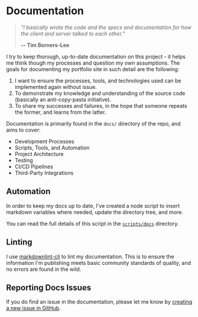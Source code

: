 # Documentation

> *"I basically wrote the code and the specs and documentation for how the client and server talked to each other."*
>
> **-- Tim Berners-Lee**

I try to keep thorough, up-to-date documentation on this project - it helps me think though my processes and question my own assumptions. The goals for documenting my portfolio site in such detail are the following:

1. I want to ensure the processes, tools, and technologies used can be implemented again without issue.
2. To demonstrate my knowledge and understanding of the source code (basically an anti-copy-pasta initiative).
3. To share my successes and failures, in the hope that someone repeats the former, and learns from the latter.

Documentation is primarily found in the `docs/` directory of the repo, and aims to cover:

- Development Processes
- Scripts, Tools, and Automation
- Project Architecture
- Testing
- CI/CD Pipelines
- Third-Party Integrations

## Automation

In order to keep my docs up to date, I've created a node script to insert markdown variables where needed, update the directory tree, and more.

You can read the full details of this script in the [`scripts/docs`](../scripts/docs) directory.

## Linting

I use [markdownlint-cli](https://github.com/igorshubovych/markdownlint-cli/) to lint my documentation. This is to ensure the information I'm publishing meets basic community standards of quality, and no errors are found in the wild.

## Reporting Docs Issues

If you do find an issue in the documentation, please let me know by [creating a new issue in GitHub](https://github.com/nielse63/312-Development/issues/new?template=documentation-error.md&labels=documentation).
